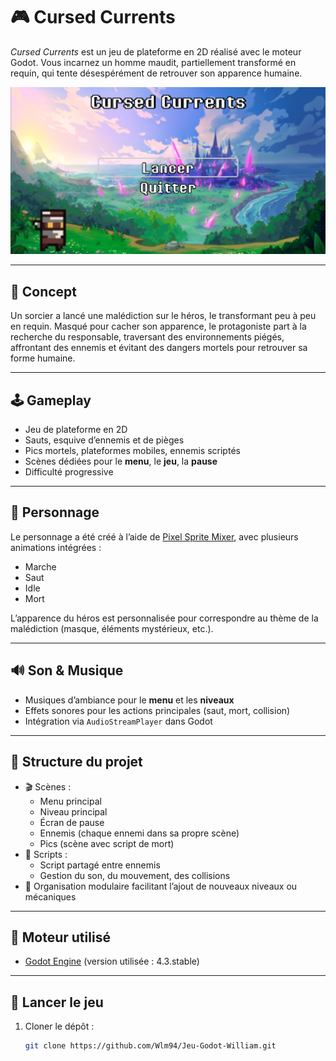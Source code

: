 # 🎮 Cursed Currents

*Cursed Currents* est un jeu de plateforme en 2D réalisé avec le moteur Godot. Vous incarnez un homme maudit, partiellement transformé en requin, qui tente désespérément de retrouver son apparence humaine.

![Cursed Currents Banner](assets/banner.png)

---

## 🧠 Concept

Un sorcier a lancé une malédiction sur le héros, le transformant peu à peu en requin. Masqué pour cacher son apparence, le protagoniste part à la recherche du responsable, traversant des environnements piégés, affrontant des ennemis et évitant des dangers mortels pour retrouver sa forme humaine.

---

## 🕹️ Gameplay

- Jeu de plateforme en 2D
- Sauts, esquive d’ennemis et de pièges
- Pics mortels, plateformes mobiles, ennemis scriptés
- Scènes dédiées pour le **menu**, le **jeu**, la **pause**
- Difficulté progressive

---

## 🎨 Personnage

Le personnage a été créé à l’aide de [Pixel Sprite Mixer](https://kingbell.itch.io/pixel-sprite-mixer), avec plusieurs animations intégrées :
- Marche
- Saut
- Idle
- Mort

L’apparence du héros est personnalisée pour correspondre au thème de la malédiction (masque, éléments mystérieux, etc.).

---

## 🔊 Son & Musique

- Musiques d’ambiance pour le **menu** et les **niveaux**
- Effets sonores pour les actions principales (saut, mort, collision)
- Intégration via `AudioStreamPlayer` dans Godot

---

## 🧱 Structure du projet

- 🎬 Scènes :
  - Menu principal
  - Niveau principal
  - Écran de pause
  - Ennemis (chaque ennemi dans sa propre scène)
  - Pics (scène avec script de mort)
- 🧠 Scripts :
  - Script partagé entre ennemis
  - Gestion du son, du mouvement, des collisions
- 📁 Organisation modulaire facilitant l’ajout de nouveaux niveaux ou mécaniques

---

## 🔧 Moteur utilisé

  - [Godot Engine](https://godotengine.org/) (version utilisée : 4.3.stable)

---

## 🚀 Lancer le jeu

1. Cloner le dépôt :
   ```bash
   git clone https://github.com/Wlm94/Jeu-Godot-William.git

